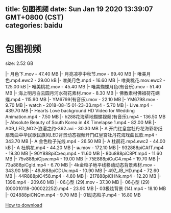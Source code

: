 
title: 包图视频
date: Sun Jan 19 2020 13:39:07 GMT+0800 (CST)    
categories: baidu
---

# 包图视频
size: 2.52 GB
 
 
|- 月色下.mov - 47.40 MB
|- 月亮凉亭中秋节.mov - 69.40 MB
|- 唯美月色.mp4.ewc2 - 29.00 kB
|- 唯美月色.mp4 - 16.60 MB
|- 唯美桃花.mov.ewc2 - 125.00 kB
|- 唯美桃花.mov - 45.40 MB
|- 唯美蝴蝶月色(有音乐).mov - 51.40 MB
|- 海上明月白云圆月河水荷花素材.mov - 8.30 MB
|- 佛教素材佛祖荷花蝴蝶.mp4 - 115.90 MB
|- YM6799(有音乐).mov - 22.10 MB
|- YM6798.mov - 9.70 MB
|- watch - 2018-08-15 01-23-33.mp4 - 5.70 MB
|- Live.mp4 - 439.70 MB
|- Hearts Love background HD Video for Wedding Animation.mp4 - 7.50 MB
|- h288花海草地蝴蝶视频(有音乐).mp4 - 136.50 MB
|- Absolute Beauty of South Korea in 4K Timelapse 1.mp4 - 82.00 MB
|- A09_LED_NO2-浪漫之约-362.avi - 30.30 MB
|- A 开门红皇宫牡丹花海彩带纸扇戏曲中华民歌民族风LED背景动态视频开门红皇宫牡丹花海戏曲民歌.mp4 - 343.70 MB
|- A 金色粒子光线.mp4 - 26.50 MB
|- A 杜鹃花.mp4.ewc2 - 44.00 kB
|- A 杜鹃花.mp4 - 44.20 MB
|- ѩ.mov - 172.10 MB
|- 932888piCAfT.mp4 - 19.30 MB
|- 90Y888piCxeq.mp4 - 11.60 MB
|- 80u888piC8Pf.mp4 - 11.60 MB
|- 75v888piCjsw.mp4 - 19.00 MB
|- 75E888piCuC4.mp4 - 19.70 MB
|- 73u888piCgId.mp4 - 6.70 MB
|- 4k金粒子地平线移动动态背景素材.mov - 343.90 MB
|- 49J888piCDUv.mp4 - 10.90 MB
|- 497_JB_HD.mp4 - 72.60 MB
|- 44R888piC458.mp4 - 4.80 MB
|- 217888piCHNk.mp4 - 12.20 MB
|- 1396.mp4 - 209.60 MB
|- 06心型 (29).mov - 37.30 MB
|- 06心型 (29)(000010118-000022252).mp4 - 23.90 MB
|- 03极炫背景 (14).mp4 - 18.10 MB
|- 024888piCNQm.mp4 - 9.70 MB
|- 01动态粒子.mp4 - 16.80 MB

[How to download](https://bpcam.bemobtrk.com/go/2ceec3aa-1ca2-46d6-b9ff-aaa5c184517c?jno=3346)
